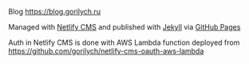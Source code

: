 Blog https://blog.gorilych.ru

Managed with [Netlify CMS](https://www.netlifycms.org) and published with [Jekyll](https://jekyllrb.com) via [GitHub Pages](https://pages.github.com/)

Auth in Netlify CMS is done with AWS Lambda function deployed from https://github.com/gorilych/netlify-cms-oauth-aws-lambda